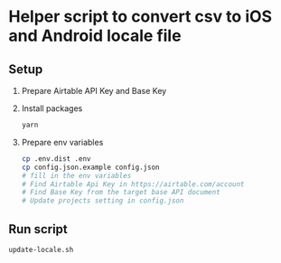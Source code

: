 # Helper script to convert csv to iOS and Android locale file

## Setup

1. Prepare Airtable API Key and Base Key

2. Install packages
    ```bash
    yarn
    ```

3. Prepare env variables
    ```bash
    cp .env.dist .env
    cp config.json.example config.json
    # fill in the env variables
    # Find Airtable Api Key in https://airtable.com/account
    # Find Base Key from the target base API document
    # Update projects setting in config.json
    ```

## Run script

```bash
update-locale.sh
```
